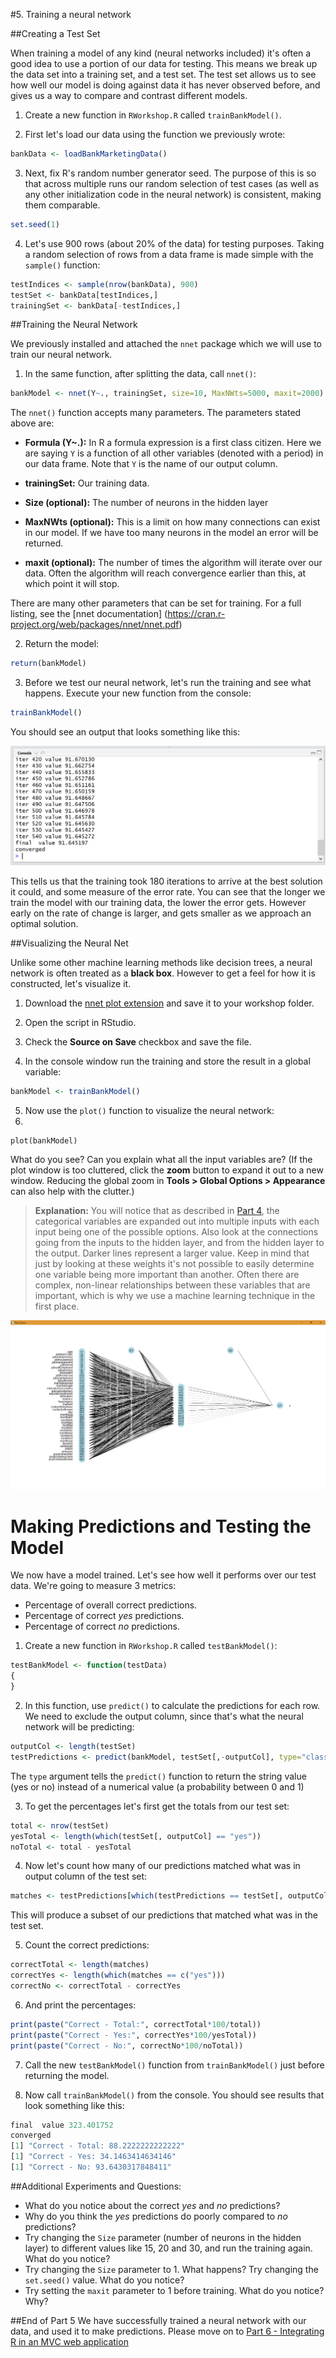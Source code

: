 #5. Training a neural network

##Creating a Test Set

When training a model of any kind (neural networks included) it's often a good idea to use a portion of our data for testing. This means we break up the data set into a training set, and a test set. The test set allows us to see how well our model is doing against data it has never observed before, and gives us a way to compare and contrast different models.

1. Create a new function in `RWorkshop.R` called `trainBankModel()`.

2. First let's load our data using the function we previously wrote:

  ```R
  bankData <- loadBankMarketingData()
  ```
 
3. Next, fix R's random number generator seed. The purpose of this is so that across multiple runs our random selection of test cases (as well as any other initialization code in the neural network) is consistent, making them comparable.

  ```R
  set.seed(1)
  ```
  
4. Let's use 900 rows (about 20% of the data) for testing purposes. Taking a random selection of rows from a data frame is made simple with the `sample()` function:

  ```R
  testIndices <- sample(nrow(bankData), 900)
  testSet <- bankData[testIndices,]
  trainingSet <- bankData[-testIndices,]
  ```
  
  
##Training the Neural Network

We previously installed and attached the `nnet` package which we will use to train our neural network.

1. In the same function, after splitting the data, call `nnet()`:

  ```R
  bankModel <- nnet(Y~., trainingSet, size=10, MaxNWts=5000, maxit=2000)
  ```
  
  The `nnet()` function accepts many parameters. The parameters stated above are:
  * __Formula (Y~.):__ In R a formula expression is a first class citizen. Here we are saying `Y` is a function of all other variables (denoted with a period) in our data frame. Note that `Y` is the name of our output column.
  
  * __trainingSet:__ Our training data.
  
  * __Size (optional):__ The number of neurons in the hidden layer
  
  * __MaxNWts (optional):__ This is a limit on how many connections can exist in our model. If we have too many neurons in the model an error will be returned.
  
  * __maxit (optional):__ The number of times the algorithm will iterate over our data. Often the algorithm will reach convergence earlier than this, at which point it will stop.
  
  There are many other parameters that can be set for training. For a full listing, see the [nnet documentation] (https://cran.r-project.org/web/packages/nnet/nnet.pdf)

2. Return the model:

  ```R
  return(bankModel)
  ```

3. Before we test our neural network, let's run the training and see what happens. Execute your new function from the console:

  ```R
  trainBankModel()
  ```
  
  You should see an output that looks something like this:
  
  ![01-training-iterations](Part5-Content/01-training-iterations.png)
  
  This tells us that the training took 180 iterations to arrive at the best solution it could, and some measure of the error rate. You can see that the longer we train the model with our training data, the lower the error gets. However early on the rate of change is larger, and gets smaller as we approach an optimal solution.


##Visualizing the Neural Net

Unlike some other machine learning methods like decision trees, a neural network is often treated as a __black box__. However to get a feel for how it is constructed, let's visualize it.

1. Download the [nnet plot extension](RScripts/nnet_plot_update.R) and save it to your workshop folder.

2. Open the script in RStudio.

3. Check the __Source on Save__ checkbox and save the file.

4. In the console window run the training and store the result in a global variable:

  ```R
  bankModel <- trainBankModel()
  ```
  
5. Now use the `plot()` function to visualize the neural network:
6. 
  ```
  plot(bankModel)
  ```
  
  What do you see? Can you explain what all the input variables are? (If the plot window is too cluttered, click the __zoom__ button to expand it out to a new window. Reducing the global zoom in __Tools > Global Options > Appearance__ can also help with the clutter.)

> __Explanation:__ You will notice that as described in [Part 4](Part4.md), the categorical variables are expanded out into multiple inputs with each input being one of the possible options. Also look at the connections going from the inputs to the hidden layer, and from the hidden layer to the output. Darker lines represent a larger value. Keep in mind that just by looking at these weights it's not possible to easily determine one variable being more important than another. Often there are complex, non-linear relationships between these variables that are important, which is why we use a machine learning technique in the first place.

![02-model-visualization](Part5-Content/02-model-visualization.png)

# Making Predictions and Testing the Model

We now have a model trained. Let's see how well it performs over our test data. We're going to measure 3 metrics:
* Percentage of overall correct predictions.
* Percentage of correct _yes_ predictions.
* Percentage of correct _no_ predictions.

1. Create a new function in `RWorkshop.R` called `testBankModel()`:
  ```R
  testBankModel <- function(testData)
  {
  }
  ```

2. In this function, use `predict()` to calculate the predictions for each row. We need to exclude the output column, since that's what the neural network will be predicting:
  ```R
  outputCol <- length(testSet)
  testPredictions <- predict(bankModel, testSet[,-outputCol], type="class")
  ```
  
  The `type` argument tells the `predict()` function to return the string value (yes or no) instead of a numerical value (a probability between 0 and 1)

3. To get the percentages let's first get the totals from our test set:
  ```R
  total <- nrow(testSet)
  yesTotal <- length(which(testSet[, outputCol] == "yes"))
  noTotal <- total - yesTotal
  ```
  
4. Now let's count how many of our predictions matched what was in output column of the test set:
  ```R
  matches <- testPredictions[which(testPredictions == testSet[, outputCol])]
  ```
  
  This will produce a subset of our predictions that matched what was in the test set.

5. Count the correct predictions:
  ```R
  correctTotal <- length(matches)
  correctYes <- length(which(matches == c("yes")))
  correctNo <- correctTotal - correctYes
  ```
  
6. And print the percentages:
  ```R
  print(paste("Correct - Total:", correctTotal*100/total))
  print(paste("Correct - Yes:", correctYes*100/yesTotal))
  print(paste("Correct - No:", correctNo*100/noTotal))
  ```
  
7. Call the new `testBankModel()` function from `trainBankModel()` just before returning the model.

8. Now call `trainBankModel()` from the console. You should see results that look something like this:

  ```R
  final  value 323.401752 
  converged
  [1] "Correct - Total: 88.2222222222222"
  [1] "Correct - Yes: 34.1463414634146"
  [1] "Correct - No: 93.6430317848411"
  ```

##Additional Experiments and Questions:

* What do you notice about the correct _yes_ and _no_ predictions?
* Why do you think the _yes_ predictions do poorly compared to _no_ predictions?
* Try changing the `Size` parameter (number of neurons in the hidden layer) to different values like 15, 20 and 30, and run the training again. What do you notice?
* Try changing the `Size` parameter to 1. What happens? Try changing the `set.seed()` value. What do you notice?
* Try setting the `maxit` parameter to 1 before training. What do you notice? Why?

##End of Part 5
We have successfully trained a neural network with our data, and used it to make predictions. Please move on to [Part 6 - Integrating R in an MVC web application](Part6-DotNet-Integration.md)
